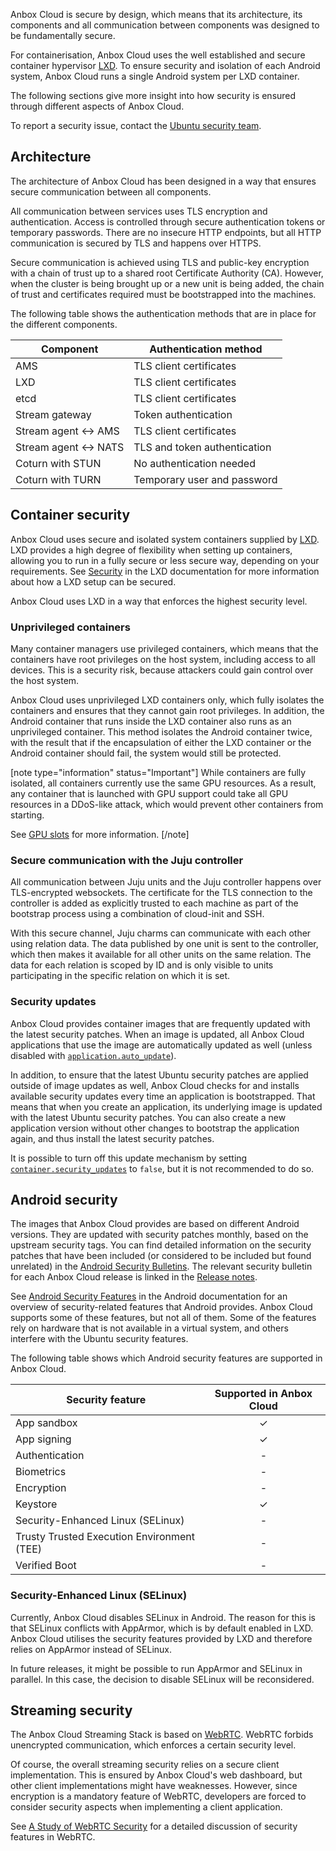 Anbox Cloud is secure by design, which means that its architecture, its components and all communication between components was designed to be fundamentally secure.

For containerisation, Anbox Cloud uses the well established and secure container hypervisor [LXD](https://linuxcontainers.org/). To ensure security and isolation of each Android system, Anbox Cloud runs a single Android system per LXD container.

The following sections give more insight into how security is ensured through different aspects of Anbox Cloud.

To report a security issue, contact the [Ubuntu security team](https://wiki.ubuntu.com/SecurityTeam/FAQ#Contact).

## Architecture

The architecture of Anbox Cloud has been designed in a way that ensures secure communication between all components.

All communication between services uses TLS encryption and authentication. Access is controlled through secure authentication tokens or temporary passwords. There are no insecure HTTP endpoints, but all HTTP communication is secured by TLS and happens over HTTPS.

Secure communication is achieved using TLS and public-key encryption with a chain of trust up to a shared root Certificate Authority (CA). However, when the cluster is being brought up or a new unit is being added, the chain of trust and certificates required must be bootstrapped into the machines.

The following table shows the authentication methods that are in place for the different components.

| Component             | Authentication method        |
|-----------------------|------------------------------|
| AMS                   | TLS client certificates      |
| LXD                   | TLS client certificates      |
| etcd                  | TLS client certificates      |
| Stream gateway        | Token authentication         |
| Stream agent <-> AMS  | TLS client certificates      |
| Stream agent <-> NATS | TLS and token authentication |
| Coturn with STUN      | No authentication needed     |
| Coturn with TURN      | Temporary user and password  |

## Container security

Anbox Cloud uses secure and isolated system containers supplied by [LXD](https://linuxcontainers.org/). LXD provides a high degree of flexibility when setting up containers, allowing you to run in a fully secure or less secure way, depending on your requirements. See [Security](https://linuxcontainers.org/lxd/docs/latest/security/) in the LXD documentation for more information about how a LXD setup can be secured.

Anbox Cloud uses LXD in a way that enforces the highest security level.

### Unprivileged containers

Many container managers use privileged containers, which means that the containers have root privileges on the host system, including access to all devices. This is a security risk, because attackers could gain control over the host system.

Anbox Cloud uses unprivileged LXD containers only, which fully isolates the containers and ensures that they cannot gain root privileges. In addition, the Android container that runs inside the LXD container also runs as an unprivileged container. This method isolates the Android container twice, with the result that if the encapsulation of either the LXD container or the Android container should fail, the system would still be protected.

[note type="information" status="Important"]
While containers are fully isolated, all containers currently use the same GPU resources. As a result, any container that is launched with GPU support could take all GPU resources in a DDoS-like attack, which would prevent other containers from starting.

See [GPU slots](https://discourse.ubuntu.com/t/about-capacity-planning/28717#gpu-slots) for more information.
[/note]

### Secure communication with the Juju controller

All communication between Juju units and the Juju controller happens over TLS-encrypted websockets. The certificate for the TLS connection to the controller is added as explicitly trusted to each machine as part of the bootstrap process using a combination of cloud-init and SSH.

With this secure channel, Juju charms can communicate with each other using relation data. The data published by one unit is sent to the controller, which then makes it available for all other units on the same relation. The data for each relation is scoped by ID and is only visible to units participating in the specific relation on which it is set.


### Security updates

Anbox Cloud provides container images that are frequently updated with the latest security patches. When an image is updated, all Anbox Cloud applications that use the image are automatically updated as well (unless disabled with [`application.auto_update`](https://discourse.ubuntu.com/t/ams-configuration/20872)).

In addition, to ensure that the latest Ubuntu security patches are applied outside of image updates as well, Anbox Cloud checks for and installs available security updates every time an application is bootstrapped. That means that when you create an application, its underlying image is updated with the latest Ubuntu security patches. You can also create a new application version without other changes to bootstrap the application again, and thus install the latest security patches.

It is possible to turn off this update mechanism by setting [`container.security_updates`](https://discourse.ubuntu.com/t/ams-configuration/20872) to `false`, but it is not recommended to do so.

## Android security

The images that Anbox Cloud provides are based on different Android versions. They are updated with security patches monthly, based on the upstream security tags. You can find detailed information on the security patches that have been included (or considered to be included but found unrelated) in the [Android Security Bulletins](https://source.android.com/docs/security/bulletin). The relevant security bulletin for each Anbox Cloud release is linked in the [Release notes](https://discourse.ubuntu.com/t/release-notes/17842).

See [Android Security Features](https://source.android.com/docs/security/features) in the Android documentation for an overview of security-related features that Android provides. Anbox Cloud supports some of these features, but not all of them. Some of the features rely on hardware that is not available in a virtual system, and others interfere with the Ubuntu security features.

The following table shows which Android security features are supported in Anbox Cloud.

| Security feature                           | Supported in Anbox Cloud |
|--------------------------------------------|:------------------------:|
| App sandbox                                | ✓                        |
| App signing                                | ✓                        |
| Authentication                             | -                        |
| Biometrics                                 | -                        |
| Encryption                                 | -                        |
| Keystore                                   | ✓                        |
| Security-Enhanced Linux (SELinux)          | -                        |
| Trusty Trusted Execution Environment (TEE) | -                        |
| Verified Boot                              | -                        |

### Security-Enhanced Linux (SELinux)

Currently, Anbox Cloud disables SELinux in Android. The reason for this is that SELinux conflicts with AppArmor, which is by default enabled in LXD. Anbox Cloud utilises the security features provided by LXD and therefore relies on AppArmor instead of SELinux.

In future releases, it might be possible to run AppArmor and SELinux in parallel. In this case, the decision to disable SELinux will be reconsidered.

## Streaming security

The Anbox Cloud Streaming Stack is based on [WebRTC](https://webrtc.org/). WebRTC forbids unencrypted communication, which enforces a certain security level.

Of course, the overall streaming security relies on a secure client implementation. This is ensured by Anbox Cloud's web dashboard, but other client implementations might have weaknesses. However, since encryption is a mandatory feature of WebRTC, developers are forced to consider security aspects when implementing a client application.

See [A Study of WebRTC Security](https://webrtc-security.github.io/) for a detailed discussion of security features in WebRTC.
